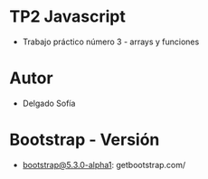 # TP2 Javascript
* Trabajo práctico número 3 - arrays y funciones
# Autor
* Delgado Sofía 
# Bootstrap - Versión
* bootstrap@5.3.0-alpha1: getbootstrap.com/